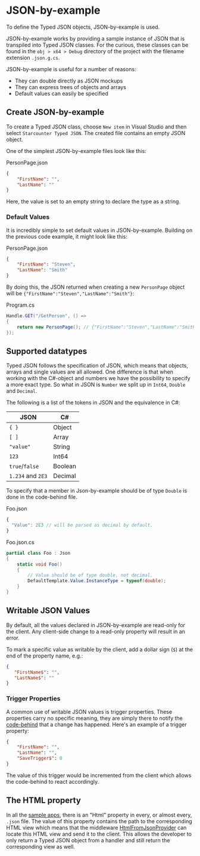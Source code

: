 # JSON-by-example

To define the Typed JSON objects, JSON-by-example is used. 

JSON-by-example works by providing a sample instance of JSON that is transpiled into Typed JSON classes. For the curious, these classes can be found in the `obj > x64 > Debug` directory of the project with the filename extension `.json.g.cs`.

JSON-by-example is useful for a number of reasons:

* They can double directly as JSON mockups
* They can express trees of objects and arrays
* Default values can easily be specified

## Create JSON-by-example

To create a Typed JSON class, choose `New item` in Visual Studio and then select `Starcounter Typed JSON`. The created file contains an empty JSON object. 

One of the simplest JSON-by-example files look like this:

<div class="code-name">PersonPage.json</div>

```json
{
    "FirstName": "",
    "LastName": ""
}
```

Here, the value is set to an empty string to declare the type as a string.

### Default Values

It is incredibly simple to set default values in JSON-by-example. Building on the previous code example, it might look like this:

<div class="code-name">PersonPage.json</div>

```json 
{
    "FirstName": "Steven", 
    "LastName": "Smith"
}
```

By doing this, the JSON returned when creating a new `PersonPage` object will be `{"FirstName":"Steven","LastName":"Smith"}`:

<div class="code-name">Program.cs</div>

```cs
Handle.GET("/GetPerson", () =>
{
    return new PersonPage(); // {"FirstName":"Steven","LastName":"Smith"}
});
```

## Supported datatypes

Typed JSON follows the specification of JSON, which means that objects, arrays and single values are all allowed. One difference is that when working with the C#-object and numbers we have the possibility to specify a more exact type. So what in JSON is `Number` we split up in `Int64`, `Double` and `Decimal`.

The following is a list of the tokens in JSON and the equivalence in C#:

| JSON | C# |
|----------------|---------|
| `{ }` | Object |
| `[ ]` | Array |
| `"value"` | String |
| `123` | Int64 |
| `true`/`false` | Boolean |
| `1.234` and `2E3` | Decimal |

To specify that a member in Json-by-example should be of type `Double` is done in the code-behind file.

<div class="code-name">Foo.json</div>

```js
{
  "Value": 2E3 // will be parsed as decimal by default.
}
```

<div class="code-name">Foo.json.cs</div>

```cs
partial class Foo : Json
{
    static void Foo()
    {
    	// Value should be of type double, not decimal.
        DefaultTemplate.Value.InstanceType = typeof(double);
    }
}
```

## Writable JSON Values

By default, all the values declared in JSON-by-example are read-only for the client. Any client-side change to a read-only property will result in an error.

To mark a specific value as writable by the client, add a dollar sign (`$`) at the end of the property name, e.g.:

```json
{
   "FirstName$": "",
   "LastName$": ""
}
```

### Trigger Properties

A common use of writable JSON values is trigger properties. These properties carry no specific meaning, they are simply there to notify the [code-behind](/guides/typed-json/code-behind/) that a change has happened. Here's an example of a trigger property:

```json
{
    "FirstName": "",
    "LastName": "",
    "SaveTrigger$": 0
}
```

The value of this trigger would be incremented from the client which allows the code-behind to react accordingly.

## The HTML property

In all the [sample apps](https://github.com/StarcounterApps/), there is an "Html" property in every, or almost every, `.json` file. The value of this property contains the path to the corresponding HTML view which means that the middleware [HtmlFromJsonProvider](/guides/network/middleware/#htmlfromjsonprovider) can locate this HTML view and send it to the client. This allows the developer to only return a Typed JSON object from a handler and still return the corresponding view as well. 